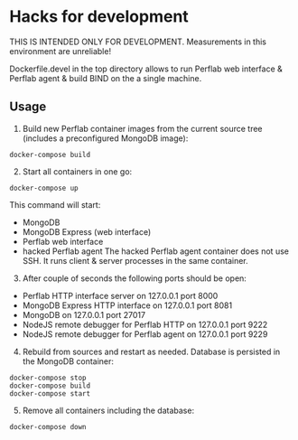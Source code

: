 # Hacks for development

THIS IS INTENDED ONLY FOR DEVELOPMENT.
Measurements in this environment are unreliable!

Dockerfile.devel in the top directory allows to run Perflab web interface
& Perflab agent & build BIND on the a single machine.


## Usage

1. Build new Perflab container images from the current source tree
   (includes a preconfigured MongoDB image):
```
docker-compose build
```

2. Start all containers in one go:
```
docker-compose up
```
This command will start:
- MongoDB
- MongoDB Express (web interface)
- Perflab web interface
- hacked Perflab agent
The hacked Perflab agent container does not use SSH.
It runs client & server processes in the same container.

3. After couple of seconds the following ports should be open:
- Perflab HTTP interface server on 127.0.0.1 port 8000
- MongoDB Express HTTP interface on 127.0.0.1 port 8081
- MongoDB on 127.0.0.1 port 27017
- NodeJS remote debugger for Perflab HTTP on 127.0.0.1 port 9222
- NodeJS remote debugger for Perflab agent on 127.0.0.1 port 9229

4. Rebuild from sources and restart as needed.
Database is persisted in the MongoDB container:
```
docker-compose stop
docker-compose build
docker-compose start
```

5. Remove all containers including the database:
```
docker-compose down
```
